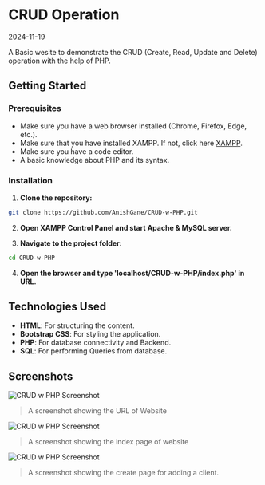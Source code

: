 CRUD Operation
=====================
2024-11-19

A Basic wesite to demonstrate the CRUD (Create, Read, Update and Delete) operation with the help of PHP.

## Getting Started

### Prerequisites
 - Make sure you have a web browser installed (Chrome, Firefox, Edge, etc.).
 - Make sure that you have installed XAMPP. If not, click here [XAMPP](https://www.apachefriends.org/download.html).
 - Make sure you have a code editor.
 - A basic knowledge about PHP and its syntax.

### Installation

 1. **Clone the repository:**
   ```bash
   git clone https://github.com/AnishGane/CRUD-w-PHP.git
   ```

 2. **Open XAMPP Control Panel and start Apache & MySQL server.**

 3. **Navigate to the project folder:**
   ```bash
   cd CRUD-w-PHP
   ```

 4. **Open the browser and type 'localhost/CRUD-w-PHP/index.php' in URL.**

## Technologies Used
- **HTML**: For structuring the content.
- **Bootstrap CSS**: For styling the application.
- **PHP**: For database connectivity and Backend.
- **SQL**: For performing Queries from database.

## Screenshots
  ![CRUD w PHP Screenshot](https://github.com/user-attachments/assets/47228d22-07d6-4639-a33e-e10a138fda44)
  > A screenshot showing the URL of Website
  
  ![CRUD w PHP Screenshot](https://github.com/user-attachments/assets/33efd086-259c-4c40-bf10-38f596e12b73)
  > A screenshot showing the index page of website

  ![CRUD w PHP Screenshot](https://github.com/user-attachments/assets/06b4d324-f249-4c92-bd36-471b315c0478)
  > A screenshot showing the create page for adding a client.
